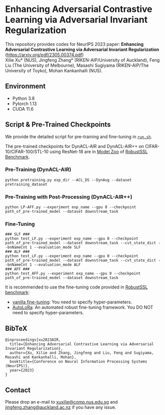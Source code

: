 
# Enhancing Adversarial Contrastive Learning via Adversarial Invariant Regularization

This repository provides codes for NeurIPS 2023 paper: **Enhancing Adversarial Contrastive Learning via Adversarial Invariant Regularization** (https://arxiv.org/pdf/2305.00374.pdf)
<br> Xilie Xu* (NUS), Jingfeng Zhang* (RIKEN-AIP/University of Auckland), Feng Liu (The University of Melbourne), Masashi Sugiyama (RIKEN-AIP/The University of Toyko), Mohan Kankanhalli (NUS).

## Environment
+ Python 3.8
+ Pytorch 1.13
+ CUDA 11.6


## Script & Pre-Trained Checkpoints
We provide the detailed script for pre-training and fine-tuning in [```run.sh```](./run.sh).

The pre-trained checkpoints for DynACL-AIR and DynACL-AIR++ on CIFAR-10/CIFAR-100/STL-10 using ResNet-18 are in [Model Zoo](https://github.com/GodXuxilie/RobustSSL_Benchmark) of [RobustSSL Benchmark](https://robustssl.github.io).

### Pre-Training (DynACL-AIR)
```
python pretraining.py exp_dir --ACL_DS --DynAug --dataset pretraining_dataset
```

### Pre-Training with Post-Processing (DynACL-AIR++)
```
python LP-AFF.py --experiment exp_name --gpu 0 --checkpoint path_of_pre-trained_model --dataset downstream_task
```

### Fine-Tuning

```
### SLF ###
python test_LF.py --experiment exp_name --gpu 0 --checkpoint path_of_pre-trained_model --dataset downstream_task --cvt_state_dict --bnNameCnt 1 --evaluation_mode SLF
### ALF ###
python test_LF.py --experiment exp_name --gpu 0 --checkpoint path_of_pre-trained_model --dataset downstream_task --cvt_state_dict --bnNameCnt 1 --evaluation_mode ALF
### AFF ###
python test_AFF.py --experiment exp_name --gpu 0 --checkpoint path_of_pre-trained_model --dataset downstream_task
```

It is recommended to use the fine-tuning code provided in [RobustSSL benchmark](https://github.com/GodXuxilie/RobustSSL_Benchmark/tree/main#fine-tuning):
- [vanilla fine-tuning](https://github.com/GodXuxilie/RobustSSL_Benchmark/tree/main/Finetuning_Methods/Vanilla_Finetuning): You need to specify hyper-parameters.
- [AutoLoRa](https://github.com/GodXuxilie/RobustSSL_Benchmark/tree/main/Finetuning_Methods/AutoLoRa): An automated robust fine-tuning framework. You DO NOT need to specify hyper-parameters.

## BibTeX
```
@inproceedings{xu2023AIR,
  title={Enhancing Adversarial Contrastive Learning via Adversarial Invariant Regularization},
  author={Xu, Xilie and Zhang, Jingfeng and Liu, Feng and Sugiyama, Masashi and Kankanhalli, Mohan},
  booktitle={Conference on Neural Information Processing Systems (NeurIPS)},
  year={2023}
}
```

## Contact
Please drop an e-mail to xuxilie@comp.nus.edu.sg and jingfeng.zhang@auckland.ac.nz if you have any issue.
